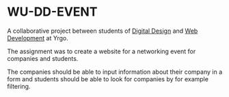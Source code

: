 # WU-DD-EVENT

A collaborative project between students of [Digital Design](https://www.yrgo.se/program/digital-designer/) and [Web Development](https://www.yrgo.se/program/webbutvecklare/) at Yrgo.

The assignment was to create a website for a networking event for companies and students.

The companies should be able to input information about their company in a form and students should be able to look for companies by for example filtering.
